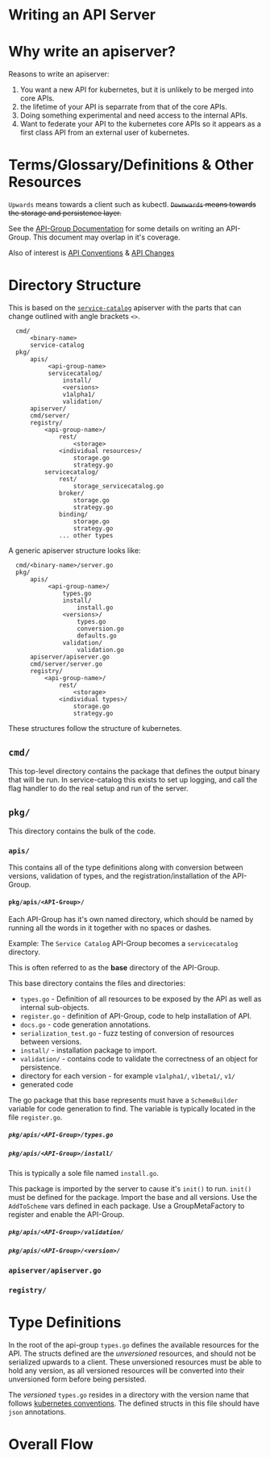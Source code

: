 Writing an API Server
=====================

# Why write an apiserver?

Reasons to write an apiserver:

1. You want a new API for kubernetes, but it is unlikely to be merged
   into core APIs.
1. the lifetime of your API is separrate from that of the core APIs.
1. Doing something experimental and need access to the internal APIs.
1. Want to federate your API to the kubernetes core APIs so it appears
   as a first class API from an external user of kubernetes.

# Terms/Glossary/Definitions & Other Resources

`Upwards` means towards a client such as kubectl. ~~`Downwards` means
towards the storage and persistence layer.~~

See the [API-Group Documentation](adding-an-APIGroup.md) for some details on writing an
API-Group. This document may overlap in it's coverage.

Also of interest is
[API Conventions](https://github.com/kubernetes/community/blob/master/contributors/devel/api-conventions.md)
&
[API Changes](https://github.com/kubernetes/community/blob/master/contributors/devel/api_changes.md)

# Directory Structure

This is based on the
[`service-catalog`](https://github.com/kubernetes-incubator/service-catalog/pulls)
apiserver with the parts that can change outlined with angle brackets
`<>`.

```
  cmd/
      <binary-name>
      service-catalog
  pkg/
      apis/
           <api-group-name>
           servicecatalog/
               install/
               <versions>
               v1alpha1/
               validation/
      apiserver/
      cmd/server/
      registry/
          <api-group-name>/
              rest/
                  <storage>
              <individual resources>/
                  storage.go
                  strategy.go
          servicecatalog/
              rest/
                  storage_servicecatalog.go
              broker/
                  storage.go
                  strategy.go
              binding/
                  storage.go
                  strategy.go
              ... other types
```

A generic apiserver structure looks like:

```
  cmd/<binary-name>/server.go
  pkg/
      apis/
           <api-group-name>/
               types.go
               install/
                   install.go
               <versions>/
                   types.go
                   conversion.go
                   defaults.go
               validation/
                   validation.go
      apiserver/apiserver.go
      cmd/server/server.go
      registry/
          <api-group-name>/
              rest/
                  <storage>
              <individual types>/
                  storage.go
                  strategy.go
```

These structures follow the structure of kubernetes.

## `cmd/`

This top-level directory contains the package that defines the output
binary that will be run. In service-catalog this exists to set up
logging, and call the flag handler to do the real setup and run of the
server. 

## `pkg/`
This directory contains the bulk of the code. 

### `apis/`

This contains all of the type definitions along with conversion
between versions, validation of types, and the
registration/installation of the API-Group.

#### `pkg/apis/<API-Group>/`

Each API-Group has it's own named directory, which should be named by
running all the words in it together with no spaces or dashes. 

Example: The `Service Catalog` API-Group becomes a `servicecatalog` directory.

This is often referred to as the **base** directory of the API-Group.

This base directory contains the files and directories:
 - `types.go` - Definition of all resources to be exposed by the API as
   well as internal sub-objects.
 - `register.go` - definition of API-Group, code to help installation of API.
 - `docs.go` - code generation annotations.
 - `serialization_test.go` - fuzz testing of conversion of resources
   between versions.
 - `install/` - installation package to import.
 - `validation/` - contains code to validate the correctness of an
   object for persistence.
 - directory for each version - for example `v1alpha1/`, `v1beta1/`, `v1/`
 - generated code
 
The go package that this base represents must have a `SchemeBuilder`
variable for code generation to find. The variable is typically
located in the file `register.go`.

##### `pkg/apis/<API-Group>/types.go`

##### `pkg/apis/<API-Group>/install/`

This is typically a sole file named `install.go`.

This package is imported by the server to cause it's `init()` to
run. `init()` must be defined for the package. Import the base and all
versions. Use the `AddToScheme` vars defined in each package. Use a
GroupMetaFactory to register and enable the API-Group.



##### `pkg/apis/<API-Group>/validation/`

##### `pkg/apis/<API-Group>/<version>/`

### `apiserver/apiserver.go`

### `registry/`

# Type Definitions

In the root of the api-group `types.go` defines the available
resources for the API. The structs defined are the *unversioned*
resources, and should not be serialized upwards to a client. These
unversioned resources must be able to hold any version, as all
versioned resources will be converted into their unversioned form
before being persisted.

The *versioned* `types.go` resides in a directory with the version
name that follows
[kubernetes conventions](api_changes.md#alpha-beta-and-stable-versions). The
defined structs in this file should have `json` annotations.

# Overall Flow
